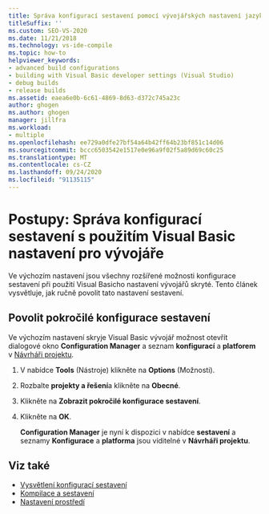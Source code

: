 ```yaml
---
title: Správa konfigurací sestavení pomocí vývojářských nastavení jazyka Visual Basic
titleSuffix: ''
ms.custom: SEO-VS-2020
ms.date: 11/21/2018
ms.technology: vs-ide-compile
ms.topic: how-to
helpviewer_keywords:
- advanced build configurations
- building with Visual Basic developer settings (Visual Studio)
- debug builds
- release builds
ms.assetid: eaea6e0b-6c61-4869-8d63-d372c745a23c
author: ghogen
ms.author: ghogen
manager: jillfra
ms.workload:
- multiple
ms.openlocfilehash: ee729a0dfe27bf54a64b42ff64b23bf851c14d06
ms.sourcegitcommit: bccc6503542e1517e0e96a9f02f5a89d69c60c25
ms.translationtype: MT
ms.contentlocale: cs-CZ
ms.lasthandoff: 09/24/2020
ms.locfileid: "91135115"
---
```

# <a name="how-to-manage-build-configurations-with-visual-basic-developer-settings-applied"></a>Postupy: Správa konfigurací sestavení s použitím Visual Basic nastavení pro vývojáře

Ve výchozím nastavení jsou všechny rozšířené možnosti konfigurace sestavení při použití Visual Basicho nastavení vývojářů skryté. Tento článek vysvětluje, jak ručně povolit tato nastavení sestavení.

## <a name="enable-advanced-build-configurations"></a>Povolit pokročilé konfigurace sestavení

Ve výchozím nastavení skryje Visual Basic vývojář možnost otevřít dialogové okno **Configuration Manager** a seznam **konfigurací** a **platforem** v [Návrháři projektu](../ide/reference/application-page-project-designer-visual-basic.md).

1. V nabídce **Tools** (Nástroje) klikněte na **Options** (Možnosti).

2. Rozbalte **projekty a řešení**a klikněte na **Obecné**.

3. Klikněte na **Zobrazit pokročilé konfigurace sestavení**.

4. Klikněte na **OK**.

     **Configuration Manager** je nyní k dispozici v nabídce **sestavení** a seznamy **Konfigurace** a **platforma** jsou viditelné v **Návrháři projektu**.

## <a name="see-also"></a>Viz také

- [Vysvětlení konfigurací sestavení](../ide/understanding-build-configurations.md)
- [Kompilace a sestavení](../ide/compiling-and-building-in-visual-studio.md)
- [Nastavení prostředí](../ide/environment-settings.md)
